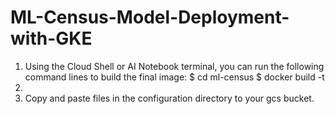 # ML-Census-Model-Deployment-with-GKE

1. Using the Cloud Shell or AI Notebook terminal, you can run the following command lines to build the final image:
   $ cd ml-census
   $ docker build -t 
3. 
4. Copy and paste files in the configuration directory to your gcs bucket.
